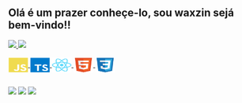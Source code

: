 ## Olá é um prazer conheçe-lo, sou waxzin sejá bem-vindo!!

<div>
  <a href= https://github-readme-stats.vercel.app/api>
    <img heigth="180em" src="https://github-readme-stats.vercel.app/api?username=waxzin&show_icons=true&theme=tokyonight">
     <img heigth="180em" src="https://github-readme-stats.vercel.app/api/top-langs/?username=waxzin&layout-compact&langs_count-16&theme-dark"/>
</div>

<div style="display: inline_block"><br>
  <img align="center" alt="Wax-Js" height="30" width="40" src="https://raw.githubusercontent.com/devicons/devicon/master/icons/javascript/javascript-plain.svg">
  <img align="center" alt="Wax-Ts" height="30" width="40" src="https://raw.githubusercontent.com/devicons/devicon/master/icons/typescript/typescript-plain.svg">
  <img align="center" alt="Wax-React" height="30" width="40" src="https://raw.githubusercontent.com/devicons/devicon/master/icons/react/react-original.svg">
  <img align="center" alt="Wax-HTML" height="30" width="40" src="https://raw.githubusercontent.com/devicons/devicon/master/icons/html5/html5-original.svg">
  <img align="center" alt="Wax-CSS" height="30" width="40" src="https://raw.githubusercontent.com/devicons/devicon/master/icons/css3/css3-original.svg">
</div>

   ##

<div> 
  <a href="https://www.instagram.com/_lingunie_/#" target="_blank"><img src="https://img.shields.io/badge/-Instagram-%23E4405F?style=for-the-badge&logo=instagram&logoColor=white" target="_blank"></a>
  <a href = "mailto:matheusluan04@gmail.com"><img src="https://img.shields.io/badge/-Gmail-%23333?style=for-the-badge&logo=gmail&logoColor=white" target="_blank"></a>
  <a href="https://www.linkedin.com/in/matheus-saturnino-a87214245" target="_blank"><img src="https://img.shields.io/badge/-LinkedIn-%230077B5?style=for-the-badge&logo=linkedin&logoColor=white" target="_blank"></a> 
  
</div>
